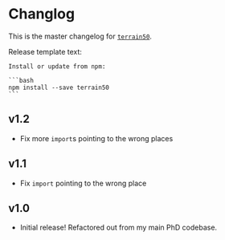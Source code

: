 # Changlog
This is the master changelog for [`terrain50`](https://npmjs.org/packages/terrain50).

Release template text:

	Install or update from npm:

	```bash
	npm install --save terrain50
	```


## v1.2
- Fix more `import`s pointing to the wrong places

## v1.1
- Fix `import` pointing to the wrong place


## v1.0
 - Initial release! Refactored out from my main PhD codebase.
